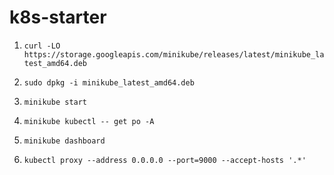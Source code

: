 # k8s-starter

1.	`curl -LO https://storage.googleapis.com/minikube/releases/latest/minikube_latest_amd64.deb` <br>
2. `sudo dpkg -i minikube_latest_amd64.deb`

3.	`minikube start`

4.	`minikube kubectl -- get po -A`

5.	`minikube dashboard`

6.	`kubectl proxy --address 0.0.0.0 --port=9000 --accept-hosts '.*'`
